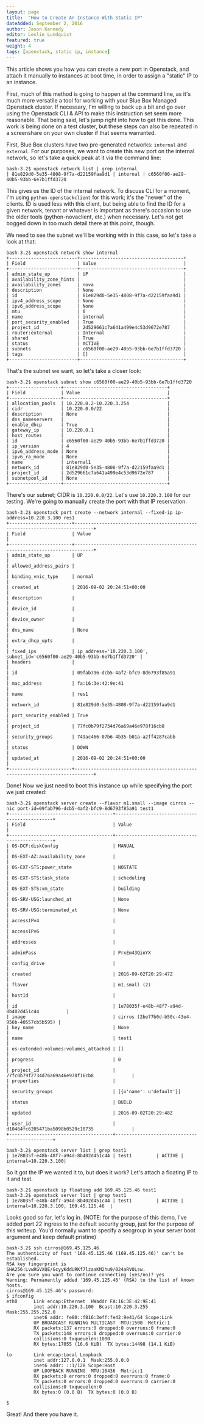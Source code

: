 ```yaml
---
layout: page
title:  "How to Create An Instance With Static IP"
dateAdded: September 2, 2016
author: Jason Kennedy
editor: Leslie Lundquist
featured: true
weight: 4
tags: [openstack, static ip, instance]
---
```




This article shows you how you can create a new port in Openstack, and attach it manually to instances at boot time, in order to assign a "static" IP to an instance.

First, much of this method is going to happen at the command line, as it's much more versatile a tool for working with your Blue Box Managed Openstack cluster. If necessary, I'm willing to back up a bit and go over using the Openstack CLI & API to make this instruction set seem more reasonable. That being said, let's jump right into how to get this done. This work is being done on a test cluster, but these steps can also be repeated in a screenshare on your own cluster if that seems warranted.

First, Blue Box clusters have two pre-generated networks: `internal` and `external`. For our purposes, we want to create this new port on the internal network, so let's take a quick peak at it via the command line:
```
bash-3.2$ openstack network list | grep internal
| 81e829d0-5e35-4808-9f7a-d22159faa9d1 | internal | c6560f00-ae29-40b5-93bb-6e7b1ffd3720
```
This gives us the ID of the internal network. To discuss CLI for a moment, I'm using `python-openstackclient` for this work; it's the "newer" of the clients. ID is used less with this client, but being able to find the ID for a given network, tenant or whatever is important as there's occasion to use the older tools (python-novaclient, etc.) when necessary. Let's not get bogged down in too much detail there at this point, though.

We need to see the subnet we'll be working with in this case, so let's take a look at that:

```
bash-3.2$ openstack network show internal
+-------------------------+--------------------------------------+
| Field                   | Value                                |
+-------------------------+--------------------------------------+
| admin_state_up          | UP                                   |
| availability_zone_hints |                                      |
| availability_zones      | nova                                 |
| description             | None                                 |
| id                      | 81e829d0-5e35-4808-9f7a-d22159faa9d1 |
| ipv4_address_scope      | None                                 |
| ipv6_address_scope      | None                                 |
| mtu                     | 0                                    |
| name                    | internal                             |
| port_security_enabled   | True                                 |
| project_id              | 2d529661c7a641a499e4c53d9672e787     |
| router:external         | Internal                             |
| shared                  | True                                 |
| status                  | ACTIVE                               |
| subnets                 | c6560f00-ae29-40b5-93bb-6e7b1ffd3720 |
| tags                    | []                                   |
+-------------------------+--------------------------------------+
```

That's the subnet we want, so let's take a closer look:

```
bash-3.2$ openstack subnet show c6560f00-ae29-40b5-93bb-6e7b1ffd3720
+-------------------+--------------------------------------+
| Field             | Value                                |
+-------------------+--------------------------------------+
| allocation_pools  | 10.220.0.2-10.220.3.254              |
| cidr              | 10.220.0.0/22                        |
| description       | None                                 |
| dns_nameservers   |                                      |
| enable_dhcp       | True                                 |
| gateway_ip        | 10.220.0.1                           |
| host_routes       |                                      |
| id                | c6560f00-ae29-40b5-93bb-6e7b1ffd3720 |
| ip_version        | 4                                    |
| ipv6_address_mode | None                                 |
| ipv6_ra_mode      | None                                 |
| name              | internal1                            |
| network_id        | 81e829d0-5e35-4808-9f7a-d22159faa9d1 |
| project_id        | 2d529661c7a641a499e4c53d9672e787     |
| subnetpool_id     | None                                 |
+-------------------+--------------------------------------+
```

There's our subnet; CIDR is `10.220.0.0/22`. Let's use `10.220.3.100` for our testing. We're going to manually create the port with that IP reservation.

```
bash-3.2$ openstack port create --network internal --fixed-ip ip-address=10.220.3.100 res1
+-----------------------+-----------------------------------------------------------------------------+
| Field                 | Value                                                                       |
+-----------------------+-----------------------------------------------------------------------------+
| admin_state_up        | UP                                                                          |
| allowed_address_pairs |                                                                             |
| binding_vnic_type     | normal                                                                      |
| created_at            | 2016-09-02 20:24:51+00:00                                                   |
| description           |                                                                             |
| device_id             |                                                                             |
| device_owner          |                                                                             |
| dns_name              | None                                                                        |
| extra_dhcp_opts       |                                                                             |
| fixed_ips             | ip_address='10.220.3.100', subnet_id='c6560f00-ae29-40b5-93bb-6e7b1ffd3720' |
| headers               |                                                                             |
| id                    | 09fab796-dcb5-4af2-bfc9-8d6793f85a91                                        |
| mac_address           | fa:16:3e:42:9e:41                                                           |
| name                  | res1                                                                        |
| network_id            | 81e829d0-5e35-4808-9f7a-d22159faa9d1                                        |
| port_security_enabled | True                                                                        |
| project_id            | 77fc0b79f2734d76a69a46e978f16cb8                                            |
| security_groups       | 749ac466-07b6-4b35-b01a-a2ff4287cabb                                        |
| status                | DOWN                                                                        |
| updated_at            | 2016-09-02 20:24:51+00:00                                                   |
+-----------------------+-----------------------------------------------------------------------------+
```

Done! Now we just need to boot this instance up while specifying the port we just created:

```
bash-3.2$ openstack server create --flavor m1.small --image cirros --nic port-id=09fab796-dcb5-4af2-bfc9-8d6793f85a91 test1
+--------------------------------------+-----------------------------------------------+
| Field                                | Value                                         |
+--------------------------------------+-----------------------------------------------+
| OS-DCF:diskConfig                    | MANUAL                                        |
| OS-EXT-AZ:availability_zone          |                                               |
| OS-EXT-STS:power_state               | NOSTATE                                       |
| OS-EXT-STS:task_state                | scheduling                                    |
| OS-EXT-STS:vm_state                  | building                                      |
| OS-SRV-USG:launched_at               | None                                          |
| OS-SRV-USG:terminated_at             | None                                          |
| accessIPv4                           |                                               |
| accessIPv6                           |                                               |
| addresses                            |                                               |
| adminPass                            | PrxEm43QinYX                                  |
| config_drive                         |                                               |
| created                              | 2016-09-02T20:29:47Z                          |
| flavor                               | m1.small (2)                                  |
| hostId                               |                                               |
| id                                   | 1e78035f-e48b-48f7-a94d-8b402d451c44          |
| image                                | cirros (2be77b0d-b50c-43e4-956b-40557cb5b595) |
| key_name                             | None                                          |
| name                                 | test1                                         |
| os-extended-volumes:volumes_attached | []                                            |
| progress                             | 0                                             |
| project_id                           | 77fc0b79f2734d76a69a46e978f16cb8              |
| properties                           |                                               |
| security_groups                      | [{u'name': u'default'}]                       |
| status                               | BUILD                                         |
| updated                              | 2016-09-02T20:29:48Z                          |
| user_id                              | d10464fc6205471ba5098b0529c18735              |
+--------------------------------------+-----------------------------------------------+

bash-3.2$ openstack server list | grep test1
| 1e78035f-e48b-48f7-a94d-8b402d451c44 | test1         | ACTIVE | internal=10.220.3.100|
```

So it got the IP we wanted it to, but does it work? Let's attach a floating IP to it and test.

```
bash-3.2$ openstack ip floating add 169.45.125.46 test1
bash-3.2$ openstack server list | grep test1
| 1e78035f-e48b-48f7-a94d-8b402d451c44 | test1         | ACTIVE | internal=10.220.3.100, 169.45.125.46  |

```

Looks good so far, let's log in. (NOTE: for the purpose of this demo, I've added port 22 ingress to the default security group, just for the purpose of this writeup. You'd normally want to specify a secgroup in your server boot argument and keep default pristine)

```
bash-3.2$ ssh cirros@169.45.125.46
The authenticity of host '169.45.125.46 (169.45.125.46)' can't be established.
RSA key fingerprint is SHA256:LvwRGVXQE/GcyyKddURKf7lzaaKM2hu9/024aRVOLsw.
Are you sure you want to continue connecting (yes/no)? yes
Warning: Permanently added '169.45.125.46' (RSA) to the list of known hosts.
cirros@169.45.125.46's password:
$ ifconfig
eth0      Link encap:Ethernet  HWaddr FA:16:3E:42:9E:41
          inet addr:10.220.3.100  Bcast:10.220.3.255  Mask:255.255.252.0
          inet6 addr: fe80::f816:3eff:fe42:9e41/64 Scope:Link
          UP BROADCAST RUNNING MULTICAST  MTU:1500  Metric:1
          RX packets:137 errors:0 dropped:0 overruns:0 frame:0
          TX packets:148 errors:0 dropped:0 overruns:0 carrier:0
          collisions:0 txqueuelen:1000
          RX bytes:17055 (16.6 KiB)  TX bytes:14498 (14.1 KiB)

lo        Link encap:Local Loopback
          inet addr:127.0.0.1  Mask:255.0.0.0
          inet6 addr: ::1/128 Scope:Host
          UP LOOPBACK RUNNING  MTU:16436  Metric:1
          RX packets:0 errors:0 dropped:0 overruns:0 frame:0
          TX packets:0 errors:0 dropped:0 overruns:0 carrier:0
          collisions:0 txqueuelen:0
          RX bytes:0 (0.0 B)  TX bytes:0 (0.0 B)

$
```

Great! And there you have it. 
